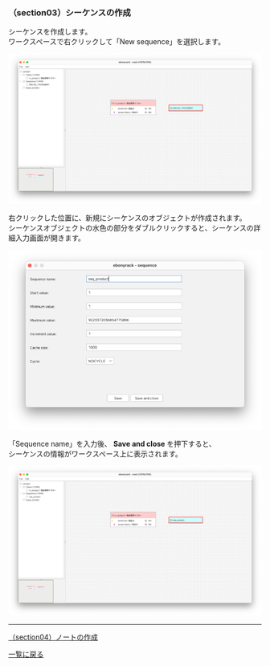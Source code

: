 ### （section03）シーケンスの作成

シーケンスを作成します。  
ワークスペースで右クリックして「New sequence」を選択します。  

![](../image/05_Main_02.png)

右クリックした位置に、新規にシーケンスのオブジェクトが作成されます。  
シーケンスオブジェクトの水色の部分をダブルクリックすると、シーケンスの詳細入力画面が開きます。  

![](../image/06_Sequence_01.png)

「Sequence name」を入力後、 __Save and close__ を押下すると、  
シーケンスの情報がワークスペース上に表示されます。  

![](../image/07_Main_01.png)

---

[（section04）ノートの作成](section04.md)

[一覧に戻る](../manual.ja.md)